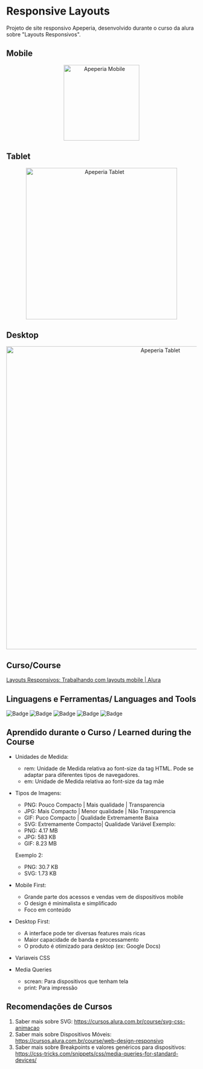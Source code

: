 # Responsive Layouts
Projeto de site responsivo Apeperia, desenvolvido durante o curso da alura sobre "Layouts Responsivos".

## Mobile
<div align="center">
  <img src="_readme_/Mobile.gif" alt="Apeperia Mobile" width="200">
</div>

## Tablet
<div align="center">
  <img src="_readme_/Tablet.gif" alt="Apeperia Tablet" width="400">
</div>

## Desktop
<div align="center">
  <img src="_readme_/Web.gif" alt="Apeperia Tablet" width="800">
</div>

## Curso/Course
[Layouts Responsivos: Trabalhando com layouts mobile | Alura](https://cursos.alura.com.br/course/mobile-first-layouts-responsivos)

## Linguagens e Ferramentas/ Languages and Tools
![Badge](https://img.shields.io/badge/-HTML-E34F26?style=for-the-badge&logo=html5&logoColor=ffffff)
![Badge](https://img.shields.io/badge/-CSS3-1572B6?style=for-the-badge&logo=css3&logoColor=ffffff)
![Badge](https://img.shields.io/badge/-VSCode-007ACC?style=for-the-badge&logo=visual-studio-code&logoColor=ffffff)
![Badge](https://img.shields.io/badge/-GIT-F1502F?style=for-the-badge&logo=git&logoColor=ffffff)
![Badge](https://img.shields.io/badge/-GITHUB-000000?style=for-the-badge&logo=github&logoColor=ffffff)

## Aprendido durante o Curso / Learned during the Course
- Unidades de Medida:
	- rem: Unidade de Medida relativa ao font-size da tag HTML. Pode se adaptar para diferentes tipos de navegadores.
	- em: Unidade de Medida relativa ao font-size da tag mãe
- Tipos de Imagens:
	- PNG: Pouco Compacto | Mais qualidade | Transparencia
	- JPG: Mais Compacto | Menor qualidade | Não Transparencia
	- GIF: Puco Compacto | Qualidade Extremamente Baixa
	- SVG: Extremamente Compacto| Qualidade Variável
	Exemplo:
	- PNG: 4.17 MB
	- JPG: 583 KB
	- GIF: 8.23 MB

	Exemplo 2:
	- PNG: 30.7 KB
	- SVG: 1.73 KB
- Mobile First:
	- Grande parte dos acessos e vendas vem de dispositivos mobile
	- O design é minimalista e simplificado
	- Foco em conteúdo
- Desktop First:
	- A interface pode ter diversas features mais ricas
	- Maior capacidade de banda e processamento
	- O produto é otimizado para desktop (ex: Google Docs)
- Variaveis CSS
- Media Queries
	- screan: Para dispositivos que tenham tela
	- print: Para impressão

## Recomendações de Cursos
1. Saber mais sobre SVG: https://cursos.alura.com.br/course/svg-css-animacao
2. Saber mais sobre Dispositivos Móveis: https://cursos.alura.com.br/course/web-design-responsivo
3. Saber mais sobre Breakpoints e valores genéricos para dispositivos: https://css-tricks.com/snippets/css/media-queries-for-standard-devices/